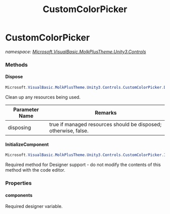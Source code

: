﻿---
title: CustomColorPicker
---

# CustomColorPicker
_namespace: [Microsoft.VisualBasic.MolkPlusTheme.Unity3.Controls](N-Microsoft.VisualBasic.MolkPlusTheme.Unity3.Controls.html)_



### Methods

#### Dispose
```csharp
Microsoft.VisualBasic.MolkPlusTheme.Unity3.Controls.CustomColorPicker.Dispose(System.Boolean)
```
Clean up any resources being used.

|Parameter Name|Remarks|
|--------------|-------|
|disposing|true if managed resources should be disposed; otherwise, false.|


#### InitializeComponent
```csharp
Microsoft.VisualBasic.MolkPlusTheme.Unity3.Controls.CustomColorPicker.InitializeComponent
```
Required method for Designer support - do not modify 
 the contents of this method with the code editor.



### Properties

#### components
Required designer variable.

